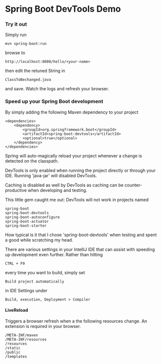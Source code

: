 # Spring Boot DevTools Demo

### Try it out
Simply run 
    
    mvn spring-boot:run
    
browse to 

    http://localhost:8080/hello/<your-name>    
    
 then edit the retuned String in
 
    ClassToBechanged.java
    
and save. Watch the logs and refresh your browser.     

### Speed up your Spring Boot development
By simply adding the following Maven dependency to your project

    <dependencies>
        <dependency>
            <groupId>org.springframework.boot</groupId>
            <artifactId>spring-boot-devtools</artifactId>
            <optional>true</optional>
        </dependency>
    </dependencies>
    
Spring will auto-magically reload your project whenever a change is detected on the classpath.

DevTools is only enabled when running the project directly or through your IDE. Running 'java-jar' will disabled DevTools.

Caching is disabled as well by DevTools as caching can be counter-productive when developing and testing.

This little gem caught me out: DevTools will not work in projects named

    spring-boot
    spring-boot-devtools
    spring-boot-autoconfigure
    spring-boot-actuator
    spring-boot-starter
    
 How typical is it that I chose 'spring-boot-devtools' when testing and spent a good while scratching my head.
 
 There are various settings in your IntelliJ IDE that can assist with speeding up development even further. Rather than hitting 
    
    CTRL + F9
    
every time you want to build, simply set 

    Build project automatically
     
 in IDE Settings under 

    Build, execution, Deployment > Compiler
    
#### LiveReload 

Triggers a browser refresh when a the following resources change. An extension is required in your browser.

    /META-INF/maven
    /META-INF/resources
    /resources
    /static
    /public
    /templates

   